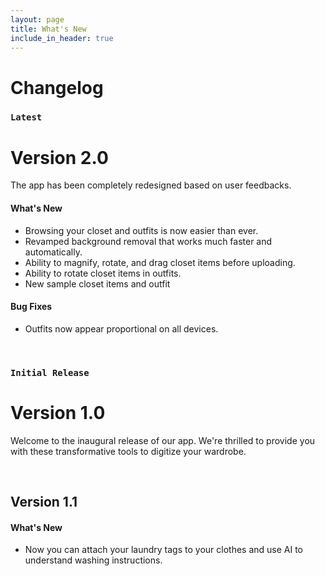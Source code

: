 ```yaml
---
layout: page
title: What's New
include_in_header: true
---
```


# Changelog

### `Latest`
# **Version 2.0**
The app has been completely redesigned based on user feedbacks.

#### What's New
- Browsing your closet and outfits is now easier than ever.
- Revamped background removal that works much faster and automatically.
- Ability to magnify, rotate, and drag closet items before uploading.
- Ability to rotate closet items in outfits.
- New sample closet items and outfit

#### Bug Fixes
- Outfits now appear proportional on all devices.

<br>

### `Initial Release`
# **Version 1.0**
Welcome to the inaugural release of our app.
We're thrilled to provide you with these transformative tools to digitize your wardrobe.

<br>

## **Version 1.1**
#### What's New
- Now you can attach your laundry tags to your clothes and use AI to understand washing instructions.

<br>